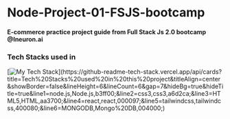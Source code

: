 # Node-Project-01-FSJS-bootcamp
#### E-commerce practice project guide from Full Stack Js 2.0 bootcamp @Ineuron.ai
### Tech Stacks used in
[![My Tech Stack](https://github-readme-tech-stack.vercel.app/api/cards?title=Tech%20Stacks%20used%20in%20this%20project&titleAlign=center&showBorder=false&lineHeight=6&lineCount=6&gap=7&hideBg=true&hideTitle=true&line1=node.js,Node.js,b3ff00;&line2=css3,css3,a6d2ca;&line3=HTML5,HTML,aa3700;&line4=react,react,000097;&line5=tailwindcss,tailwindcss,400080;&line6=MONGODB,Mongo%20DB,004000;)](https://github-readme-tech-stack.vercel.app/api/cards?title=Tech%20Stacks%20used%20in%20this%20project&titleAlign=center&showBorder=false&lineHeight=6&lineCount=6&gap=7&hideBg=true&hideTitle=true&line1=node.js,Node.js,b3ff00;&line2=css3,css3,a6d2ca;&line3=HTML5,HTML,aa3700;&line4=react,react,000097;&line5=tailwindcss,tailwindcss,400080;&line6=MONGODB,Mongo%20DB,004000;)
